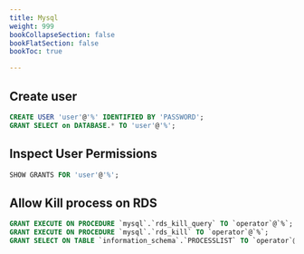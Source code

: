 ```yaml
---
title: Mysql
weight: 999
bookCollapseSection: false
bookFlatSection: false
bookToc: true

---
```


## Create user

```sql
CREATE USER 'user'@'%' IDENTIFIED BY 'PASSWORD';
GRANT SELECT on DATABASE.* TO 'user'@'%';
```

## Inspect User Permissions

```sql
SHOW GRANTS FOR 'user'@'%';
```

## Allow Kill process on RDS

```sql
GRANT EXECUTE ON PROCEDURE `mysql`.`rds_kill_query` TO `operator`@`%`;
GRANT EXECUTE ON PROCEDURE `mysql`.`rds_kill` TO `operator`@`%`;
GRANT SELECT ON TABLE `information_schema`.`PROCESSLIST` TO `operator`@`%`;
```
